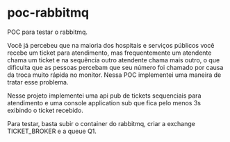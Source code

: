 # poc-rabbitmq
POC para testar o rabbitmq.

Você já percebeu que na maioria dos hospitais e serviços públicos você recebe um ticket para atendimento, mas frequentemente um atendente chama um ticket e na sequência outro atendente chama mais outro, o que dificulta que as pessoas percebam que seu número foi chamado por causa da troca muito rápida no monitor. Nessa POC implementei uma maneira de tratar esse problema.

Nesse projeto implementei uma api pub de tickets sequenciais para atendimento e uma console application sub que fica pelo menos 3s exibindo o ticket recebido.

Para testar, basta subir o container do rabbitmq, criar a exchange TICKET_BROKER e a queue Q1.